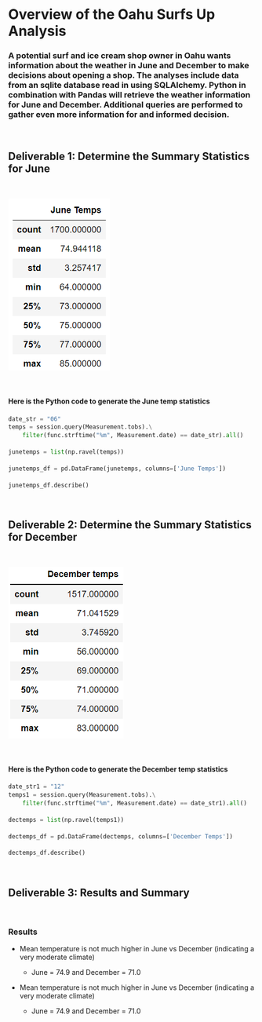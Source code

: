 # Overview of the Oahu Surfs Up Analysis

### A potential surf and ice cream shop owner in Oahu wants information about the weather in June and December to make decisions about opening a shop. The analyses include data from an sqlite database read in using SQLAlchemy. Python in combination with Pandas will retrieve the weather information for June and December. Additional queries are performed to gather even more information for and informed decision.

<br/>

## Deliverable 1: Determine the Summary Statistics for **June** 

<br/>

![June temps](./Resources/June_temps.png) 

<br/>

#### Here is the Python code to generate the June temp statistics
```Python
date_str = "06"
temps = session.query(Measurement.tobs).\
    filter(func.strftime("%m", Measurement.date) == date_str).all()
	
junetemps = list(np.ravel(temps))

junetemps_df = pd.DataFrame(junetemps, columns=['June Temps'])
	
junetemps_df.describe()
```

<br/>

## Deliverable 2: Determine the Summary Statistics for **December** 

<br/>

![Dec temps](./Resources/Dec_temps.png) 

<br/>

#### Here is the Python code to generate the December temp statistics
```Python
date_str1 = "12"
temps1 = session.query(Measurement.tobs).\
    filter(func.strftime("%m", Measurement.date) == date_str1).all()
	
dectemps = list(np.ravel(temps1))

dectemps_df = pd.DataFrame(dectemps, columns=['December Temps'])
	
dectemps_df.describe()
```

<br/>

## Deliverable 3: Results and Summary

<br/>

### Results
- Mean temperature is not much higher in June vs December (indicating a very moderate climate) 
    - June = 74.9 and December = 71.0

- Mean temperature is not much higher in June vs December (indicating a very moderate climate) 
    - June = 74.9 and December = 71.0